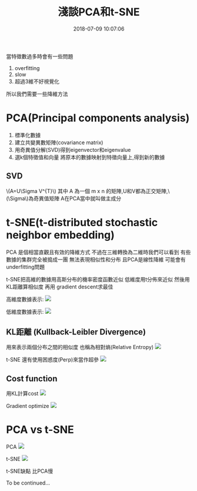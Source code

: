 ﻿---
title: 淺談PCA和t-SNE
tags:
  - PCA
  - t-SNE
categories:
  - Machine Learning
mathjax: true
date: 2018-07-09 10:07:06
---

當特徵數過多時會有一些問題
1. overfitting
2. slow
3. 超過3維不好視覺化

所以我們需要一些降維方法


<!--more-->

# PCA(Principal components analysis)

1. 標準化數據
2. 建立共變異數矩陣(covariance matrix)
3. 用奇異值分解(SVD)得到eigenvector和eigenvalue
4. 選k個特徵值和向量 將原本的數據映射到特徵向量上,得到新的數據

## SVD

\\(A=U\Sigma V^{T}\\)
其中 A 為一個 m x n 的矩陣,U和V都為正交矩陣,\\(\Sigma\\)為奇異值矩陣
A在PCA當中就叫做主成分

# t-SNE(t-distributed stochastic neighbor embedding)

PCA 是個相當直觀且有效的降維方式
不過在三維轉換為二維時我們可以看到
有些數據的集群完全被搗成一團
無法表現相似性和分布
且PCA是線性降維
可能會有underfitting問題

t-SNE把高維的數據用高斯分布的機率密度函數近似
低維度用t分佈來近似
然後用KL距離算相似度 再用 gradient descent求最佳

高維度數據表示:
![](https://cdn-images-1.medium.com/max/800/1*KxxzB_L8Wi1L-FgznjhkyA.png)

低維度數據表示:
![](https://cdn-images-1.medium.com/max/800/1*OwvAZgYHAfYvKehREGH9WQ.png)

## KL距離 (Kullback-Leibler Divergence)
用來表示兩個分布之間的相似度
也稱為相對熵(Relative Entropy)
![](https://cdn-images-1.medium.com/max/800/1*geKaV3PDC2idMGUCXroJzw.png)

t-SNE
還有使用困惑度(Perp)來當作超參
![](https://cdn-images-1.medium.com/max/800/1*BiQ-gYxdbZsGP5KfYUF9Kg.png)

## Cost function
用KL計算cost
![](https://cdn-images-1.medium.com/max/800/1*2XSnUoPaYB2_FMQ8xMzOuQ.png)

Gradient optimize
![](https://cdn-images-1.medium.com/max/800/1*MzouyFbnSKdeBA7nLJVCPw.png)

# PCA vs t-SNE

PCA
![](https://cdn-images-1.medium.com/max/1000/1*Be6oSLuXgG0cDi2gJEL-wA.jpeg)

t-SNE
![](https://cdn-images-1.medium.com/max/1000/1*5i8McPBKmFOMOcCDjl8w4Q.jpeg)


t-SNE缺點 比PCA慢

To be continued...